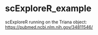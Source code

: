 # scExploreR_example
scExploreR running on the Triana object: https://pubmed.ncbi.nlm.nih.gov/34811546/

